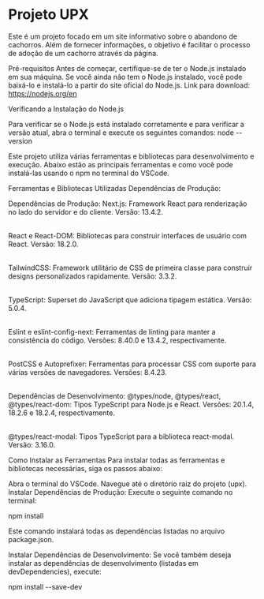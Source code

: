 # Projeto UPX

Este é um projeto focado em um site informativo sobre o abandono de cachorros. Além de fornecer informações, o objetivo é facilitar o processo de adoção de um cachorro através da página.

Pré-requisitos
Antes de começar, certifique-se de ter o Node.js instalado em sua máquina. Se você ainda não tem o Node.js instalado, você pode baixá-lo e instalá-lo a partir do site oficial do Node.js.
Link para download: https://nodejs.org/en

Verificando a Instalação do Node.js

Para verificar se o Node.js está instalado corretamente e para verificar a versão atual, abra o terminal e execute os seguintes comandos:
node --version


Este projeto utiliza várias ferramentas e bibliotecas para desenvolvimento e execução. Abaixo estão as principais ferramentas e como você pode instalá-las usando o npm no terminal do VSCode.

Ferramentas e Bibliotecas Utilizadas
Dependências de Produção:

Dependências de Produção:
Next.js: Framework React para renderização no lado do servidor e do cliente. Versão: 13.4.2. </br></br>

React e React-DOM: Bibliotecas para construir interfaces de usuário com React. Versão: 18.2.0.</br></br>

TailwindCSS: Framework utilitário de CSS de primeira classe para construir designs personalizados rapidamente. Versão: 3.3.2.</br></br>

TypeScript: Superset do JavaScript que adiciona tipagem estática. Versão: 5.0.4.</br></br>

Eslint e eslint-config-next: Ferramentas de linting para manter a consistência do código. Versões: 8.40.0 e 13.4.2, respectivamente.</br></br>

PostCSS e Autoprefixer: Ferramentas para processar CSS com suporte para várias versões de navegadores. Versões: 8.4.23.</br></br>

Dependências de Desenvolvimento:
@types/node, @types/react, @types/react-dom: Tipos TypeScript para Node.js e React. Versões: 20.1.4, 18.2.6 e 18.2.4, respectivamente.</br></br>

@types/react-modal: Tipos TypeScript para a biblioteca react-modal. Versão: 3.16.0.


Como Instalar as Ferramentas
Para instalar todas as ferramentas e bibliotecas necessárias, siga os passos abaixo:

Abra o terminal do VSCode.
Navegue até o diretório raiz do projeto (upx).
Instalar Dependências de Produção:
Execute o seguinte comando no terminal:

npm install


Este comando instalará todas as dependências listadas no arquivo package.json.

Instalar Dependências de Desenvolvimento:
Se você também deseja instalar as dependências de desenvolvimento (listadas em devDependencies), execute:

npm install --save-dev

